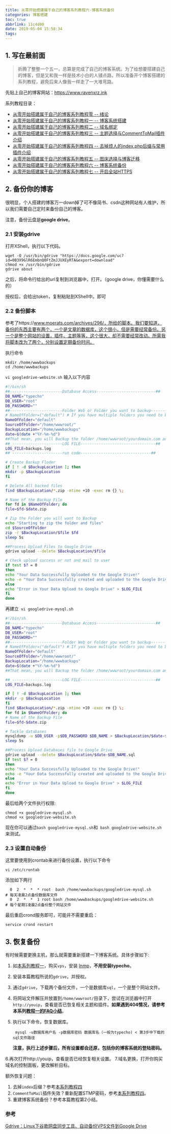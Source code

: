 ```yaml
---
title: 从零开始搭建属于自己的博客系列教程六-博客系统备份
categories: 博客搭建
toc: true
abbrlink: 11c4d80
date: 2019-05-04 15:58:34
tags:
---
```



## 1.  写在最前面

> 折腾了整整一个五一，总算是完成了自己的博客系统。为了给想要搭建自己的博客，但是又和我一样是技术小白的人铺点路，所以准备开个博客搭建的系列教程，避免后来人像我一样走了一大堆弯路。

先贴上自己的博客网站：https://www.ravenxrz.ink   
<!-- more -->
系列教程目录：

- [从零开始搭建属于自己的博客系列教程零 -- 绪论](https://www.ravenxrz.ink/archives/ck27kp480001u4gvmay908xku/)
- [从零开始搭建属于自己的博客系列教程一 -- 博客系统搭建](https://www.ravenxrz.ink/archives/ck27kp47t001e4gvm3ztsc97x/)
- [从零开始搭建属于自己的博客系列教程二 -- 域名绑定](https://www.ravenxrz.ink/archives/ck27kp47u001h4gvm669q1u7p/)
- [从零开始搭建属于自己的博客系列教程三 -- 主题选择与CommentToMail插件介绍](https://www.ravenxrz.ink/archives/ck27kp48v003w4gvmdcd2d0fm/)
- [从零开始搭建属于自己的博客系列教程四 -- 去掉烦人的index.php后缀与常用插件介绍](https://www.ravenxrz.ink/archives/ck27kp47y001p4gvm3zsucst2/)
- [从零开始搭建属于自己的博客系列教程五 -- 图床选择与博客迁移](https://www.ravenxrz.ink/archives/ck27kp47w001j4gvm1ltvcpbg/)
- [从零开始搭建属于自己的博客系列教程六 -- 博客系统备份](https://www.ravenxrz.ink/archives/ck27kp47z001s4gvmbldsfb6h/)
- [从零开始搭建属于自己的博客系列教程七 -- 开启全站HTTPS](https://www.ravenxrz.ink/archives/ck27kp47x001m4gvmfyii1whr/)

## 2.  备份你的博客

很明显，个人搭建的博客万一down掉了可不像简书、csdn这种网站有人维护，所以我们需要自己定时来备份自己的博客。

注意，备份云盘是**google drive**。

### 2.1  安装gdrive

打开XShell，执行以下代码。

```
wget -O /usr/bin/gdrive "https://docs.google.com/uc?id=0B3X9GlR6EmbnQ0FtZmJJUXEyRTA&export=download"
chmod +x /usr/bin/gdrive
gdrive about
```

之后，将命令行给出的url复制到浏览器中，打开。（google drive，你懂需要什么的）

授权后，会给出token，复制粘贴到XShell中。即可

### 2.2 备份脚本

参考了https://www.moerats.com/archives/296/，所给的脚本。我们要知道，备份的东西主要有两个，一个是文章的数据库，这个很小，但是需要经常备份。另一个是整个网站的设置，插件、主题等等，这个很大，却不需要经常改动。所需我将脚本改为了两个，分别设置定期备份时间。

执行命令

```
mkdir /home/wwwbackups
cd /home/wwwbackups
```

`vi googledrive-website.sh` 输入以下内容

```sh
#!/bin/sh
##-----------------------Database Access--------------------------##
DB_NAME="typecho"
DB_USER="root"
DB_PASSWORD=""
##-----------------------Folder Web or Folder you want to backup--------------------------##
# NameOfFolder=("default") # If you have multiple folders you need to back up
NameOfFolder="default"
SourceOfFolder="/home/wwwroot/"
BackupLocation="/home/wwwbackups"
date=$(date +"%Y-%m-%d")
##That mean, you will Backup the folder /home/wwwroot/yourdomain.com and will save into Folder /backups
## ----------------------LOG FILE---------------------------------##
LOG_FILE=backups.log
## ----------------------run code-------------------------------##

# Create Backup Floder
if [ ! -d $BackupLocation ]; then
mkdir -p $BackupLocation
fi

# Delete All backed files
find $BackupLocation/*.zip -mtime +10 -exec rm {} \;

# Name of the Backup File
for fd in $NameOfFolder; do
file=$fd-$date.zip

# Zip the Folder you will want to Backup
echo "Starting to zip the folder and files"
cd $SourceOfFolder
zip -r $BackupLocation/$file $fd
sleep 5s

##Process Upload Files to Google Drive
gdrive upload --delete $BackupLocation/$file

# Check upload success or not and mail to user
if test $? = 0
then
echo "Your Data Successfully Uploaded to the Google Drive!"
echo -e "Your Data Successfully created and uploaded to the Google Drive!" | mail -s "Your VPS Backup from $date" zhang.xingrui@foxmail.com
else
echo "Error in Your Data Upload to Google Drive" > $LOG_FILE
fi
done
```

再建立` vi googledrive-mysql.sh`
```sh
#!/bin/sh
##-----------------------Database Access--------------------------##
DB_NAME="typecho"
DB_USER="root"
DB_PASSWORD=""
##-----------------------Folder Web or Folder you want to backup--------------------------##
# NameOfFolder=("default") # If you have multiple folders you need to back up
NameOfFolder="default"
SourceOfFolder="/home/wwwroot/"
BackupLocation="/home/wwwbackups"
date=$(date +"%Y-%m-%d")
##That mean, you will Backup the folder /home/wwwroot/yourdomain.com and will save into Folder /backups

## ----------------------LOG FILE---------------------------------##
LOG_FILE=backups.log

if [ ! -d $BackupLocation ]; then
mkdir -p $BackupLocation
fi
find $BackupLocation/*.zip -mtime +10 -exec rm {} \;
for fd in $NameOfFolder; do
# Name of the Backup File
file=$fd-$date.zip

# Tackle databases
mysqldump -u $DB_USER -p$DB_PASSWORD $DB_NAME > $BackupLocation/$date-$DB_NAME.sql
sleep 5s

##Process Upload Databases file to Google Drive
gdrive upload --delete $BackupLocation/$date-$DB_NAME.sql
if test $? = 0
then
echo "Your Data Successfully Uploaded to the Google Drive!"
echo -e "Your Data Successfully created and uploaded to the Google Drive!" | mail -s "Your VPS Backup from $date" zhang.xingrui@foxmail.com
else
echo "Error in Your Data Upload to Google Drive" > $LOG_FILE
fi
done
```
最后给两个文件执行权限:

```
chmod +x googledrive-mysql.sh
chmod +x googledrive-website.sh
```

现在你可以通过`bash googledrive-mysql.sh`和` bash googledrive-website.sh`来测试。

### 2.3 设置自动备份

这里要使用到crontab来进行备份设置，执行以下命令

```
vi /etc/crontab
```

添加如下两行

```
  0  2  *  *  * root  bash /home/wwwbackups/googledrive-mysql.sh		# 每天凌晨2点备份数据库文件
  0  2  *  *  1 root bash /home/wwwbackups/googledrive-website.sh		# 每个星期1凌晨2点备份整个网站文件
```

最后重启crond服务即可，可能并不需要重启：

```
service crond restart
```



## 3. 恢复备份

有时候需要更换主机，那么就需要重新搭建一下博客系统。具体步骤如下:

1. 如[本系列教程一](https://www.ravenxrz.ink/archives/build-your-own-blog-series-of-tutorials-from-scratch-blog-system-building.html)，购买`vps`，安装 [lnmp](https://www.ravenxrz.ink/go/aHR0cHM6Ly9sbm1wLm9yZy8=)，**不用安装typecho**。

2. 安装本篇教程所说的`gdrive`，并授权。

3. 通过`gdrive`，下载两个备份文件，一个是数据库`sql`，一个是整个网站文件。

4. 将网站文件解压并放置到`/home/wwwroot/`目录下，尝试在浏览器中打开`http://youip`，查看是否已恢复相关主题和插件。**如果遇到404情况，请参考本系列[教程一的FAQ小结](https://www.ravenxrz.ink/archives/build-your-own-blog-series-of-tutorials-from-scratch-blog-system-building.html)**。

5. 执行以下命令，恢复数据库。

   ```
    mysql -u数据库用户名 -p数据库密码 数据库名（一般为typecho) < 第3步中下载的sql文件路径
   ```

   **注意，执行上述步骤后，所有设置都会还原，包括你的博客系统的登陆密码。**

6.再次打开http://youip，查看是否已经恢复相关设置。
7.域名更换，打开你购买域名的控制面板，更改解析目标。

额外恢复问题：

1. 去掉`index`后缀？参考[本系列教程四](https://www.ravenxrz.ink/archives/build-your-own-blog-tutorial-series-from-scratch-4-remove-annoying-index-php-suffixes-and-introductions-to-common-plugins-1.html)
2. `CommentToMail`插件失效？重新配置STMP密码，参考[本系列教程四](https://www.ravenxrz.ink/archives/build-your-own-blog-tutorial-series-from-scratch-4-remove-annoying-index-php-suffixes-and-introductions-to-common-plugins-1.html)。
3. 重建博客系统备份？参考本篇教程第2小结。

### 参考

[Gdrive：Linux下谷歌网盘同步工具、自动备份VPS文件到Google Drive](https://www.moerats.com/archives/296/)

